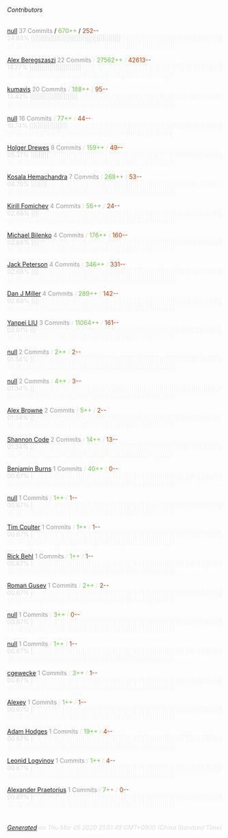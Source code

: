 ###### Contributors
[null](https://github.com/wanderer)
<font color="#999">37 Commits</font> / <font color="#6cc644">670++</font> / <font color="#bd3c00"> 252--</font>
<font color="#dedede">24.83%&nbsp;<font color="#dedede">|||||||||||||||||||||||||||||||||||||||||||||</font><font color="#f4f4f4">|||||||||||||||||||||||||||||||||||||||||||||||||||||||||||||||||||||||||||||||||||||||||||||||||||||||||||||||||||||||||||||||||||||||</font><br><br>
[Alex Beregszaszi](https://github.com/axic)
<font color="#999">22 Commits</font> / <font color="#6cc644">27562++</font> / <font color="#bd3c00"> 42613--</font>
<font color="#dedede">14.77%&nbsp;<font color="#dedede">||||||||||||||||||||||||||</font><font color="#f4f4f4">||||||||||||||||||||||||||||||||||||||||||||||||||||||||||||||||||||||||||||||||||||||||||||||||||||||||||||||||||||||||||||||||||||||||||||||||||||||||||</font><br><br>
[kumavis](https://github.com/kumavis)
<font color="#999">20 Commits</font> / <font color="#6cc644">188++</font> / <font color="#bd3c00"> 95--</font>
<font color="#dedede">13.42%&nbsp;<font color="#dedede">||||||||||||||||||||||||</font><font color="#f4f4f4">||||||||||||||||||||||||||||||||||||||||||||||||||||||||||||||||||||||||||||||||||||||||||||||||||||||||||||||||||||||||||||||||||||||||||||||||||||||||||||</font><br><br>
[null](https://github.com/youfoundron)
<font color="#999">16 Commits</font> / <font color="#6cc644">77++</font> / <font color="#bd3c00"> 44--</font>
<font color="#dedede">10.74%&nbsp;<font color="#dedede">|||||||||||||||||||</font><font color="#f4f4f4">|||||||||||||||||||||||||||||||||||||||||||||||||||||||||||||||||||||||||||||||||||||||||||||||||||||||||||||||||||||||||||||||||||||||||||||||||||||||||||||||||</font><br><br>
[Holger Drewes](https://github.com/holgerd77)
<font color="#999">8 Commits</font> / <font color="#6cc644">159++</font> / <font color="#bd3c00"> 49--</font>
<font color="#dedede">05.37%&nbsp;<font color="#dedede">|||||||||</font><font color="#f4f4f4">|||||||||||||||||||||||||||||||||||||||||||||||||||||||||||||||||||||||||||||||||||||||||||||||||||||||||||||||||||||||||||||||||||||||||||||||||||||||||||||||||||||||||||</font><br><br>
[Kosala Hemachandra](https://github.com/kvhnuke)
<font color="#999">7 Commits</font> / <font color="#6cc644">268++</font> / <font color="#bd3c00"> 53--</font>
<font color="#dedede">04.70%&nbsp;<font color="#dedede">||||||||</font><font color="#f4f4f4">||||||||||||||||||||||||||||||||||||||||||||||||||||||||||||||||||||||||||||||||||||||||||||||||||||||||||||||||||||||||||||||||||||||||||||||||||||||||||||||||||||||||||||</font><br><br>
[Kirill Fomichev](https://github.com/fanatid)
<font color="#999">4 Commits</font> / <font color="#6cc644">56++</font> / <font color="#bd3c00"> 24--</font>
<font color="#dedede">02.68%&nbsp;<font color="#dedede">||||</font><font color="#f4f4f4">||||||||||||||||||||||||||||||||||||||||||||||||||||||||||||||||||||||||||||||||||||||||||||||||||||||||||||||||||||||||||||||||||||||||||||||||||||||||||||||||||||||||||||||||</font><br><br>
[Michael Bilenko](https://github.com/michbil)
<font color="#999">4 Commits</font> / <font color="#6cc644">176++</font> / <font color="#bd3c00"> 160--</font>
<font color="#dedede">02.68%&nbsp;<font color="#dedede">||||</font><font color="#f4f4f4">||||||||||||||||||||||||||||||||||||||||||||||||||||||||||||||||||||||||||||||||||||||||||||||||||||||||||||||||||||||||||||||||||||||||||||||||||||||||||||||||||||||||||||||||</font><br><br>
[Jack Peterson](https://github.com/tinybike)
<font color="#999">4 Commits</font> / <font color="#6cc644">346++</font> / <font color="#bd3c00"> 331--</font>
<font color="#dedede">02.68%&nbsp;<font color="#dedede">||||</font><font color="#f4f4f4">||||||||||||||||||||||||||||||||||||||||||||||||||||||||||||||||||||||||||||||||||||||||||||||||||||||||||||||||||||||||||||||||||||||||||||||||||||||||||||||||||||||||||||||||</font><br><br>
[Dan J Miller](https://github.com/danjm)
<font color="#999">4 Commits</font> / <font color="#6cc644">289++</font> / <font color="#bd3c00"> 142--</font>
<font color="#dedede">02.68%&nbsp;<font color="#dedede">||||</font><font color="#f4f4f4">||||||||||||||||||||||||||||||||||||||||||||||||||||||||||||||||||||||||||||||||||||||||||||||||||||||||||||||||||||||||||||||||||||||||||||||||||||||||||||||||||||||||||||||||</font><br><br>
[Yanpei LIU](https://github.com/resodo)
<font color="#999">3 Commits</font> / <font color="#6cc644">11064++</font> / <font color="#bd3c00"> 161--</font>
<font color="#dedede">02.01%&nbsp;<font color="#dedede">|||</font><font color="#f4f4f4">|||||||||||||||||||||||||||||||||||||||||||||||||||||||||||||||||||||||||||||||||||||||||||||||||||||||||||||||||||||||||||||||||||||||||||||||||||||||||||||||||||||||||||||||||</font><br><br>
[null](https://github.com/draviprasad)
<font color="#999">2 Commits</font> / <font color="#6cc644">2++</font> / <font color="#bd3c00"> 2--</font>
<font color="#dedede">01.34%&nbsp;<font color="#dedede">||</font><font color="#f4f4f4">||||||||||||||||||||||||||||||||||||||||||||||||||||||||||||||||||||||||||||||||||||||||||||||||||||||||||||||||||||||||||||||||||||||||||||||||||||||||||||||||||||||||||||||||||</font><br><br>
[null](https://github.com/ckeenan)
<font color="#999">2 Commits</font> / <font color="#6cc644">4++</font> / <font color="#bd3c00"> 3--</font>
<font color="#dedede">01.34%&nbsp;<font color="#dedede">||</font><font color="#f4f4f4">||||||||||||||||||||||||||||||||||||||||||||||||||||||||||||||||||||||||||||||||||||||||||||||||||||||||||||||||||||||||||||||||||||||||||||||||||||||||||||||||||||||||||||||||||</font><br><br>
[Alex Browne](https://github.com/albrow)
<font color="#999">2 Commits</font> / <font color="#6cc644">5++</font> / <font color="#bd3c00"> 2--</font>
<font color="#dedede">01.34%&nbsp;<font color="#dedede">||</font><font color="#f4f4f4">||||||||||||||||||||||||||||||||||||||||||||||||||||||||||||||||||||||||||||||||||||||||||||||||||||||||||||||||||||||||||||||||||||||||||||||||||||||||||||||||||||||||||||||||||</font><br><br>
[Shannon Code](https://github.com/genecyber)
<font color="#999">2 Commits</font> / <font color="#6cc644">14++</font> / <font color="#bd3c00"> 13--</font>
<font color="#dedede">01.34%&nbsp;<font color="#dedede">||</font><font color="#f4f4f4">||||||||||||||||||||||||||||||||||||||||||||||||||||||||||||||||||||||||||||||||||||||||||||||||||||||||||||||||||||||||||||||||||||||||||||||||||||||||||||||||||||||||||||||||||</font><br><br>
[Benjamin Burns](https://github.com/benjamincburns)
<font color="#999">1 Commits</font> / <font color="#6cc644">40++</font> / <font color="#bd3c00"> 0--</font>
<font color="#dedede">00.67%&nbsp;<font color="#dedede">|</font><font color="#f4f4f4">|||||||||||||||||||||||||||||||||||||||||||||||||||||||||||||||||||||||||||||||||||||||||||||||||||||||||||||||||||||||||||||||||||||||||||||||||||||||||||||||||||||||||||||||||||</font><br><br>
[null](https://github.com/captDaylight)
<font color="#999">1 Commits</font> / <font color="#6cc644">1++</font> / <font color="#bd3c00"> 1--</font>
<font color="#dedede">00.67%&nbsp;<font color="#dedede">|</font><font color="#f4f4f4">|||||||||||||||||||||||||||||||||||||||||||||||||||||||||||||||||||||||||||||||||||||||||||||||||||||||||||||||||||||||||||||||||||||||||||||||||||||||||||||||||||||||||||||||||||</font><br><br>
[Tim Coulter](https://github.com/tcoulter)
<font color="#999">1 Commits</font> / <font color="#6cc644">1++</font> / <font color="#bd3c00"> 1--</font>
<font color="#dedede">00.67%&nbsp;<font color="#dedede">|</font><font color="#f4f4f4">|||||||||||||||||||||||||||||||||||||||||||||||||||||||||||||||||||||||||||||||||||||||||||||||||||||||||||||||||||||||||||||||||||||||||||||||||||||||||||||||||||||||||||||||||||</font><br><br>
[Rick Behl](https://github.com/Nexus7)
<font color="#999">1 Commits</font> / <font color="#6cc644">1++</font> / <font color="#bd3c00"> 1--</font>
<font color="#dedede">00.67%&nbsp;<font color="#dedede">|</font><font color="#f4f4f4">|||||||||||||||||||||||||||||||||||||||||||||||||||||||||||||||||||||||||||||||||||||||||||||||||||||||||||||||||||||||||||||||||||||||||||||||||||||||||||||||||||||||||||||||||||</font><br><br>
[Roman Gusev](https://github.com/102)
<font color="#999">1 Commits</font> / <font color="#6cc644">2++</font> / <font color="#bd3c00"> 2--</font>
<font color="#dedede">00.67%&nbsp;<font color="#dedede">|</font><font color="#f4f4f4">|||||||||||||||||||||||||||||||||||||||||||||||||||||||||||||||||||||||||||||||||||||||||||||||||||||||||||||||||||||||||||||||||||||||||||||||||||||||||||||||||||||||||||||||||||</font><br><br>
[null](https://github.com/cdetrio)
<font color="#999">1 Commits</font> / <font color="#6cc644">3++</font> / <font color="#bd3c00"> 0--</font>
<font color="#dedede">00.67%&nbsp;<font color="#dedede">|</font><font color="#f4f4f4">|||||||||||||||||||||||||||||||||||||||||||||||||||||||||||||||||||||||||||||||||||||||||||||||||||||||||||||||||||||||||||||||||||||||||||||||||||||||||||||||||||||||||||||||||||</font><br><br>
[null](https://github.com/jwasinger)
<font color="#999">1 Commits</font> / <font color="#6cc644">1++</font> / <font color="#bd3c00"> 1--</font>
<font color="#dedede">00.67%&nbsp;<font color="#dedede">|</font><font color="#f4f4f4">|||||||||||||||||||||||||||||||||||||||||||||||||||||||||||||||||||||||||||||||||||||||||||||||||||||||||||||||||||||||||||||||||||||||||||||||||||||||||||||||||||||||||||||||||||</font><br><br>
[cgewecke](https://github.com/cgewecke)
<font color="#999">1 Commits</font> / <font color="#6cc644">3++</font> / <font color="#bd3c00"> 1--</font>
<font color="#dedede">00.67%&nbsp;<font color="#dedede">|</font><font color="#f4f4f4">|||||||||||||||||||||||||||||||||||||||||||||||||||||||||||||||||||||||||||||||||||||||||||||||||||||||||||||||||||||||||||||||||||||||||||||||||||||||||||||||||||||||||||||||||||</font><br><br>
[Alexey](https://github.com/fckt)
<font color="#999">1 Commits</font> / <font color="#6cc644">1++</font> / <font color="#bd3c00"> 1--</font>
<font color="#dedede">00.67%&nbsp;<font color="#dedede">|</font><font color="#f4f4f4">|||||||||||||||||||||||||||||||||||||||||||||||||||||||||||||||||||||||||||||||||||||||||||||||||||||||||||||||||||||||||||||||||||||||||||||||||||||||||||||||||||||||||||||||||||</font><br><br>
[Adam Hodges](https://github.com/ajhodges)
<font color="#999">1 Commits</font> / <font color="#6cc644">19++</font> / <font color="#bd3c00"> 4--</font>
<font color="#dedede">00.67%&nbsp;<font color="#dedede">|</font><font color="#f4f4f4">|||||||||||||||||||||||||||||||||||||||||||||||||||||||||||||||||||||||||||||||||||||||||||||||||||||||||||||||||||||||||||||||||||||||||||||||||||||||||||||||||||||||||||||||||||</font><br><br>
[Leonid Logvinov](https://github.com/LogvinovLeon)
<font color="#999">1 Commits</font> / <font color="#6cc644">1++</font> / <font color="#bd3c00"> 4--</font>
<font color="#dedede">00.67%&nbsp;<font color="#dedede">|</font><font color="#f4f4f4">|||||||||||||||||||||||||||||||||||||||||||||||||||||||||||||||||||||||||||||||||||||||||||||||||||||||||||||||||||||||||||||||||||||||||||||||||||||||||||||||||||||||||||||||||||</font><br><br>
[Alexander Praetorius](https://github.com/serapath)
<font color="#999">1 Commits</font> / <font color="#6cc644">7++</font> / <font color="#bd3c00"> 0--</font>
<font color="#dedede">00.67%&nbsp;<font color="#dedede">|</font><font color="#f4f4f4">|||||||||||||||||||||||||||||||||||||||||||||||||||||||||||||||||||||||||||||||||||||||||||||||||||||||||||||||||||||||||||||||||||||||||||||||||||||||||||||||||||||||||||||||||||</font><br><br>
###### [Generated](https://github.com/jakeleboeuf/contributor) on Thu Mar 05 2020 21:51:49 GMT+0800 (China Standard Time)